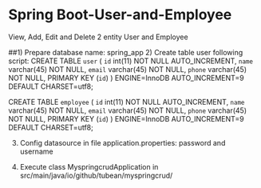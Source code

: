 # Spring Boot-User-and-Employee
View, Add, Edit and Delete 2 entity User and Employee

##1) Prepare database name: spring_app
2) Create table user following script:
CREATE TABLE `user` (
  `id` int(11) NOT NULL AUTO_INCREMENT,
  `name` varchar(45) NOT NULL,
  `email` varchar(45) NOT NULL,
  `phone` varchar(45) NOT NULL,
  PRIMARY KEY (`id`)
) ENGINE=InnoDB AUTO_INCREMENT=9 DEFAULT CHARSET=utf8;

CREATE TABLE `employee` (
  `id` int(11) NOT NULL AUTO_INCREMENT,
  `name` varchar(45) NOT NULL,
  `email` varchar(45) NOT NULL,
  `phone` varchar(45) NOT NULL,
  PRIMARY KEY (`id`)
) ENGINE=InnoDB AUTO_INCREMENT=9 DEFAULT CHARSET=utf8;

3) Config datasource in file application.properties: password and username

4) Execute class MyspringcrudApplication in src/main/java/io/github/tubean/myspringcrud/




